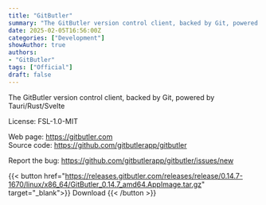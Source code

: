 ```yaml
---
title: "GitButler"
summary: "The GitButler version control client, backed by Git, powered by Tauri/Rust/Svelte."
date: 2025-02-05T16:56:00Z
categories: ["Development"]
showAuthor: true
authors:
- "GitButler"
tags: ["Official"]
draft: false
---
```


The GitButler version control client, backed by Git, powered by Tauri/Rust/Svelte

License: FSL-1.0-MIT

Web page: <https://gitbutler.com>  
Source code: <https://github.com/gitbutlerapp/gitbutler>

Report the bug: <https://github.com/gitbutlerapp/gitbutler/issues/new>  

{{< button href="https://releases.gitbutler.com/releases/release/0.14.7-1670/linux/x86_64/GitButler_0.14.7_amd64.AppImage.tar.gz" target="_blank">}}
Download
{{< /button >}}